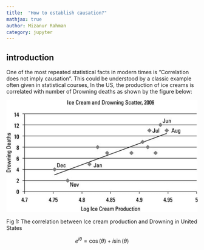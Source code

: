 ```yaml
---
title:  "How to establish causation?"
mathjax: true
author: Mizanur Rahman
category: jupyter
---
```


## introduction
One of the most repeated statistical facts in modern times is “Correlation does not imply causation”. This could be understood by a classic example often given in statistical courses, In the US, the production of ice creams is correlated with number of Drowning deaths as shown by the figure below:


![Alt text](Ice_cream_and_drowning.jpg?raw=true "Title")


Fig 1: The correlation between Ice cream production and Drowning in United States

$$ e^{i\theta}=\cos(\theta)+i\sin(\theta) $$
